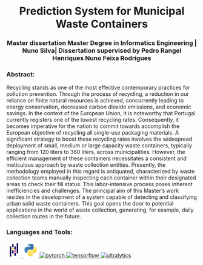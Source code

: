 <h1 align="center">Prediction System for Municipal Waste Containers</h1>
<h3 align="center">Master dissertation Master Degree in Informatics Engineering | Nuno Silva| Dissertation supervised by Pedro Rangel Henriques Nuno Feixa Rodrigues</h3>

<h3 align="left">Abstract:</h3>
<p align="left">
  Recycling stands as one of the most effective contemporary practices for pollution prevention.
Through the process of recycling, a reduction in our reliance on finite natural resources is
achieved, concurrently leading to energy conservation, decreased carbon dioxide emissions,
and economic savings. In the context of the European Union, it is noteworthy that Portugal
currently registers one of the lowest recycling rates. Consequently, it becomes imperative for
the nation to commit towards accomplish the European objective of recycling all single-use
packaging materials.
A significant strategy to boost these recycling rates involves the widespread deployment
of small, medium or large capacity waste containers, typically ranging from 120 liters to
360 liters, across municipalities. However, the efficient management of these containers
necessitates a consistent and meticulous approach by waste collection entities.
Presently, the methodology employed in this regard is antiquated, characterized by waste
collection teams manually inspecting each container within their designated areas to check
their fill status. This labor-intensive process poses inherent inefficiencies and challenges.
The principal aim of this Master’s work resides in the development of a system capable of
detecting and classifying urban solid waste containers. This goal opens the door to potential
applications in the world of waste collection, generating, for example, daily collection routes
in the future.
</p>

<h3 align="left">Languages and Tools:</h3>
<p align="left"> <a href="https://pandas.pydata.org/" target="_blank" rel="noreferrer"> <img src="https://raw.githubusercontent.com/devicons/devicon/2ae2a900d2f041da66e950e4d48052658d850630/icons/pandas/pandas-original.svg" alt="pandas" width="40" height="40"/> </a> <a href="https://www.python.org" target="_blank" rel="noreferrer"> <img src="https://raw.githubusercontent.com/devicons/devicon/master/icons/python/python-original.svg" alt="python" width="40" height="40"/> </a> <a href="https://pytorch.org/" target="_blank" rel="noreferrer"> <img src="https://www.vectorlogo.zone/logos/pytorch/pytorch-icon.svg" alt="pytorch" width="40" height="40"/> </a> <a href="https://www.tensorflow.org" target="_blank" rel="noreferrer"> <img src="https://www.vectorlogo.zone/logos/tensorflow/tensorflow-icon.svg" alt="tensorflow" width="40" height="40"/> <img src="https://assets-global.website-files.com/646dd1f1a3703e451ba81ecc/64994922cf2a6385a4bf4489_UltralyticsYOLO_mark_blue.svg" alt="ultralytics" width="40" height="40"/> </a> </p>
